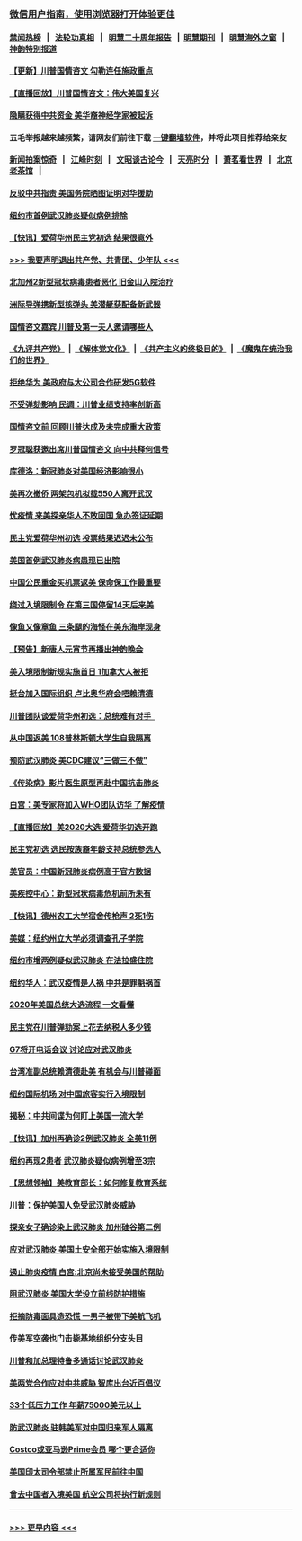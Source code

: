 ### [微信用户指南，使用浏览器打开体验更佳](https://github.com/gfw-breaker/banned-news1/blob/master/indexes/wechat-guide.md?t=0)
#### [禁闻热榜](热点新闻.md?t=0)  &nbsp;&nbsp;|&nbsp;&nbsp; [法轮功真相](https://github.com/gfw-breaker/truth/blob/master/README.md?t=0) &nbsp;&nbsp;|&nbsp;&nbsp; [明慧二十周年报告](https://github.com/gfw-breaker/mh-reports/blob/master/README.md?t=0) &nbsp;&nbsp;|&nbsp;&nbsp;[明慧期刊](https://github.com/gfw-breaker/mh-qikan) &nbsp;&nbsp;|&nbsp;&nbsp; [明慧海外之窗](https://github.com/gfw-breaker/mh-news/blob/master/README.md?t=0) &nbsp;&nbsp;|&nbsp;&nbsp; [神韵特别报道](https://github.com/gfw-breaker/mh-news/blob/master/shenyun.md?t=0)
#### [【更新】川普国情咨文 勾勒连任施政重点](../pages/nsc412/n11845223.md?t=02051222) 
#### [【直播回放】川普国情咨文：伟大美国复兴](../pages/nsc412/n11842079.md?t=02051222) 
#### [隐瞒获得中共资金 美华裔神经学家被起诉](../pages/nsc412/n11844879.md?t=02051222) 
#### 五毛举报越来越频繁，请网友们前往下载 [一键翻墙软件](https://github.com/gfw-breaker/ssr-accounts)，并将此项目推荐给亲友
#### [新闻拍案惊奇](https://github.com/gfw-breaker/banned-news1/blob/master/pages/link4.md) &nbsp;&nbsp;|&nbsp;&nbsp; [江峰时刻](https://github.com/gfw-breaker/banned-news1/blob/master/pages/link4.md) &nbsp;&nbsp;|&nbsp;&nbsp; [文昭谈古论今](https://github.com/gfw-breaker/banned-news1/blob/master/pages/link4.md) &nbsp;&nbsp;|&nbsp;&nbsp; [天亮时分](https://github.com/gfw-breaker/banned-news1/blob/master/pages/link4.md) &nbsp;&nbsp;|&nbsp;&nbsp; [萧茗看世界](https://github.com/gfw-breaker/banned-news1/blob/master/pages/link4.md) &nbsp;&nbsp;|&nbsp;&nbsp; [北京老茶馆](https://github.com/gfw-breaker/banned-news1/blob/master/pages/link4.md) &nbsp;&nbsp;|&nbsp;&nbsp; 
#### [反驳中共指责 美国务院晒图证明对华援助](../pages/nsc412/n11844859.md?t=02051222) 
#### [纽约市首例武汉肺炎疑似病例排除](../pages/nsc412/n11844989.md?t=02051222) 
#### [【快讯】爱荷华州民主党初选 结果很意外](../pages/nsc412/n11844878.md?t=02051222) 
#### [>>> 我要声明退出共产党、共青团、少年队 <<<](https://github.com/begood0513/goodnews/blob/master/quit/letter.md) 
#### [北加州2新型冠状病毒患者恶化 旧金山入院治疗](../pages/nsc412/n11844842.md?t=02051222) 
#### [洲际导弹携新型核弹头 美潜艇获配备新武器](../pages/nsc412/n11844680.md?t=02051222) 
#### [国情咨文嘉宾 川普及第一夫人邀请哪些人](../pages/nsc412/n11844712.md?t=02051222) 
#### [《九评共产党》](https://github.com/begood0513/9ping.md/blob/master/README.md) &nbsp;|&nbsp; [《解体党文化》](../../../../jtdwh.md/blob/master/README.md)  &nbsp;|&nbsp; [《共产主义的终极目的》](../../../../gczydzjmd.md/blob/master/README.md) &nbsp;|&nbsp; [《魔鬼在统治我们的世界》](../../../../mgztzwmdsj.md/blob/master/README.md) 
#### [拒绝华为 美政府与大公司合作研发5G软件](../pages/nsc412/n11844625.md?t=02051222) 
#### [不受弹劾影响 民调：川普业绩支持率创新高](../pages/nsc412/n11844622.md?t=02051222) 
#### [国情咨文前 回顾川普达成及未完成重大政策](../pages/nsc412/n11844581.md?t=02051222) 
#### [罗冠聪获邀出席川普国情咨文 向中共释何信号](../pages/nsc412/n11844355.md?t=02051222) 
#### [库德洛：新冠肺炎对美国经济影响很小](../pages/nsc412/n11844418.md?t=02051222) 
#### [美再次撤侨 两架包机拟载550人离开武汉](../pages/nsc412/n11844407.md?t=02051222) 
#### [忧疫情 来美探亲华人不敢回国 急办签证延期](../pages/nsc412/n11843344.md?t=02051222) 
#### [民主党爱荷华州初选 投票结果迟迟未公布](../pages/nsc412/n11844207.md?t=02051222) 
#### [美国首例武汉肺炎病患现已出院](../pages/nsc412/n11842740.md?t=02051222) 
#### [中国公民重金买机票返美 保命保工作最重要](../pages/nsc412/n11843282.md?t=02051222) 
#### [绕过入境限制令  在第三国停留14天后来美](../pages/nsc412/n11843341.md?t=02051222) 
#### [像鱼又像章鱼 三条腿的海怪在美东海岸现身](../pages/nsc412/n11843092.md?t=02051222) 
#### [【预告】新唐人元宵节再播出神韵晚会](../pages/nsc412/n11843192.md?t=02051222) 
#### [美入境限制新规实施首日 1加拿大人被拒](../pages/nsc412/n11843058.md?t=02051222) 
#### [挺台加入国际组织 卢比奥华府会唔赖清德](../pages/nsc412/n11843023.md?t=02051222) 
#### [川普团队谈爱荷华州初选：总统难有对手  ](../pages/nsc412/n11842867.md?t=02051222) 
#### [从中国返美 108普林斯顿大学生自我隔离](../pages/nsc412/n11842714.md?t=02051222) 
#### [预防武汉肺炎 美CDC建议“三做三不做”](../pages/nsc412/n11842700.md?t=02051222) 
#### [《传染病》影片医生原型再赴中国抗击肺炎](../pages/nsc412/n11842626.md?t=02051222) 
#### [白宫：美专家将加入WHO团队访华 了解疫情](../pages/nsc412/n11842198.md?t=02051222) 
#### [【直播回放】美2020大选 爱荷华初选开跑](../pages/nsc412/n11841820.md?t=02051222) 
#### [民主党初选 选民按族裔年龄支持总统参选人](../pages/nsc412/n11842239.md?t=02051222) 
#### [美官员：中国新冠肺炎病例高于官方数据](../pages/nsc412/n11842452.md?t=02051222) 
#### [美疾控中心：新型冠状病毒危机前所未有](../pages/nsc412/n11842406.md?t=02051222) 
#### [【快讯】德州农工大学宿舍传枪声 2死1伤](../pages/nsc412/n11842279.md?t=02051222) 
#### [美媒：纽约州立大学必须调查孔子学院](../pages/nsc412/n11840637.md?t=02051222) 
#### [纽约市增两例疑似武汉肺炎 在法拉盛住院](../pages/nsc412/n11840625.md?t=02051222) 
#### [纽约华人：武汉疫情是人祸 中共是罪魁祸首](../pages/nsc412/n11840631.md?t=02051222) 
#### [2020年美国总统大选流程 一文看懂](../pages/nsc412/n11842056.md?t=02051222) 
#### [民主党在川普弹劾案上花去纳税人多少钱](../pages/nsc412/n11841941.md?t=02051222) 
#### [G7将开电话会议 讨论应对武汉肺炎](../pages/nsc412/n11841658.md?t=02051222) 
#### [台湾准副总统赖清德赴美 有机会与川普碰面](../pages/nsc412/n11841332.md?t=02051222) 
#### [纽约国际机场  对中国旅客实行入境限制](../pages/nsc412/n11840619.md?t=02051222) 
#### [揭秘：中共间谍为何盯上美国一流大学](../pages/nsc412/n11840270.md?t=02051222) 
#### [【快讯】加州再确诊2例武汉肺炎 全美11例](../pages/nsc412/n11840339.md?t=02051222) 
#### [纽约再现2患者 武汉肺炎疑似病例增至3宗](../pages/nsc412/n11840010.md?t=02051222) 
#### [【思想领袖】美教育部长：如何修复教育系统](../pages/nsc412/n11690865.md?t=02051222) 
#### [川普：保护美国人免受武汉肺炎威胁](../pages/nsc412/n11839718.md?t=02051222) 
#### [探亲女子确诊染上武汉肺炎 加州硅谷第二例](../pages/nsc412/n11839784.md?t=02051222) 
#### [应对武汉肺炎 美国土安全部开始实施入境限制](../pages/nsc412/n11839729.md?t=02051222) 
#### [遏止肺炎疫情 白宫:北京尚未接受美国的帮助](../pages/nsc412/n11839660.md?t=02051222) 
#### [阻武汉肺炎 美国大学设立前线防护措施](../pages/nsc412/n11839479.md?t=02051222) 
#### [拒摘防毒面具造恐慌 一男子被带下美航飞机](../pages/nsc412/n11839455.md?t=02051222) 
#### [传美军空袭也门击毙基地组织分支头目](../pages/nsc412/n11839210.md?t=02051222) 
#### [川普和加总理特鲁多通话讨论武汉肺炎](../pages/nsc412/n11839128.md?t=02051222) 
#### [美两党合作应对中共威胁 智库出台近百倡议](../pages/nsc412/n11838437.md?t=02051222) 
#### [33个低压力工作 年薪75000美元以上](../pages/nsc412/n11834441.md?t=02051222) 
#### [防武汉肺炎 驻韩美军对中国归来军人隔离](../pages/nsc412/n11838970.md?t=02051222) 
#### [Costco或亚马逊Prime会员 哪个更合适你](../pages/nsc412/n11834459.md?t=02051222) 
#### [美国印太司令部禁止所属军民前往中国](../pages/nsc412/n11838418.md?t=02051222) 
#### [曾去中国者入境美国 航空公司将执行新规则](../pages/nsc412/n11838375.md?t=02051222) 

----
#### [ >>> 更早内容 <<< ](../indexes/nsc412-earlier.md)
